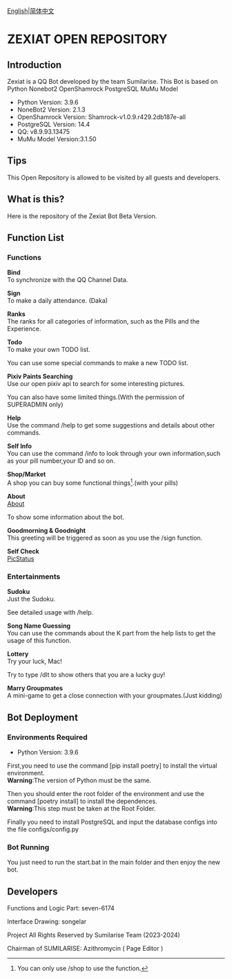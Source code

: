 [English](README.md)|[简体中文](README_zh.md)


# ZEXIAT OPEN REPOSITORY
## Introduction
Zexiat is a QQ Bot developed by the team Sumilarise.
This Bot is based on Python Nonebot2 OpenShamrock PostgreSQL MuMu Model
+ Python Version: 3.9.6
+ NoneBot2 Version: 2.1.3
+ OpenShamrock Version: Shamrock-v1.0.9.r429.2db187e-all
+ PostgreSQL Version: 14.4
+ QQ: v8.9.93.13475
+ MuMu Model Version:3.1.50

## Tips
This Open Repository is allowed to be visited by all guests and developers.

## What is this?
Here is the repository of the Zexiat Bot Beta Version.

## Function List
### Functions
**Bind**  
To synchronize with the QQ Channel Data.

**Sign**  
To make a daily attendance. (Daka)

**Ranks**  
The ranks for all categories of information, such as the Pills and the Experience.

**Todo**  
To make your own TODO list.

You can use some special commands to make a new TODO list.

**Pixiv Paints Searching**  
Use our open pixiv api to search for some interesting pictures.

You can also have some limited things.(With the permission of SUPERADMIN only)

**Help**  
Use the command /help to get some suggestions and details about other commands.

**Self Info**  
You can use the command /info to look through your own information,such as your pill number,your ID and so on.

**Shop/Market**  
A shop you can buy some functional things[^Tip:Shop].(with your pills)

[^Tip:Shop]:You can only use /shop to use the function.

**About**  
[About](about.md)

To show some information about the bot.

**Goodmorning & Goodnight**  
This greeting will be triggered as soon as you use the /sign function.

**Self Check**  
[PicStatus]()

### Entertainments
**Sudoku**  
Just the Sudoku.

See detailed usage with /help.

**Song Name Guessing**  
You can use the commands about the K part from the help lists to get the usage of this function.

**Lottery**  
Try your luck, Mac!

Try to type /dlt to show others that you are a lucky guy!

**Marry Groupmates**  
A mini-game to get a close connection with your groupmates.(Just kidding)

## Bot Deployment
### Environments Required
+ Python Version: 3.9.6

First,you need to use the command [pip install poetry] to install the virtual environment.  
**Warning**:The version of Python must be the same.

Then you should enter the root folder of the environment and use the command [poetry install] to install the dependences.  
**Warning**:This step must be taken at the Root Folder. 

Finally you need to install PostgreSQL and input the database configs into the file configs/config.py  

### Bot Running
You just need to run the start.bat in the main folder and then enjoy the new bot.  

## Developers
Functions and Logic Part: seven-6174  

Interface Drawing: songelar  

Project All Rights Reserved by Sumilarise Team (2023-2024)  

Chairman of SUMILARISE: Azithromycin ( Page Editor )
